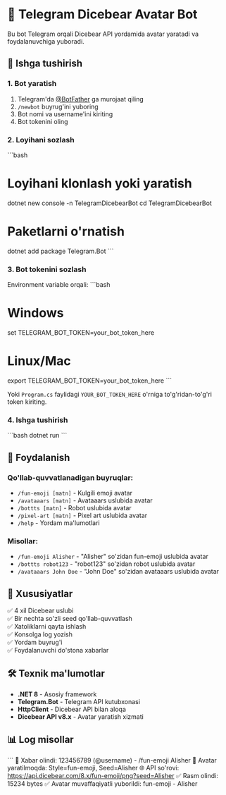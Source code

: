 # 🤖 Telegram Dicebear Avatar Bot

Bu bot Telegram orqali Dicebear API yordamida avatar yaratadi va foydalanuvchiga yuboradi.

## 🚀 Ishga tushirish

### 1. Bot yaratish
1. Telegram'da [@BotFather](https://t.me/botfather) ga murojaat qiling
2. `/newbot` buyrug'ini yuboring
3. Bot nomi va username'ini kiriting
4. Bot tokenini oling

### 2. Loyihani sozlash
\`\`\`bash
# Loyihani klonlash yoki yaratish
dotnet new console -n TelegramDicebearBot
cd TelegramDicebearBot

# Paketlarni o'rnatish
dotnet add package Telegram.Bot
\`\`\`

### 3. Bot tokenini sozlash
Environment variable orqali:
\`\`\`bash
# Windows
set TELEGRAM_BOT_TOKEN=your_bot_token_here

# Linux/Mac
export TELEGRAM_BOT_TOKEN=your_bot_token_here
\`\`\`

Yoki `Program.cs` faylidagi `YOUR_BOT_TOKEN_HERE` o'rniga to'g'ridan-to'g'ri token kiriting.

### 4. Ishga tushirish
\`\`\`bash
dotnet run
\`\`\`

## 📱 Foydalanish

### Qo'llab-quvvatlanadigan buyruqlar:
- `/fun-emoji [matn]` - Kulgili emoji avatar
- `/avataaars [matn]` - Avataaars uslubida avatar  
- `/bottts [matn]` - Robot uslubida avatar
- `/pixel-art [matn]` - Pixel art uslubida avatar
- `/help` - Yordam ma'lumotlari

### Misollar:
- `/fun-emoji Alisher` - "Alisher" so'zidan fun-emoji uslubida avatar
- `/bottts robot123` - "robot123" so'zidan robot uslubida avatar
- `/avataaars John Doe` - "John Doe" so'zidan avataaars uslubida avatar

## 🔧 Xususiyatlar

✅ 4 xil Dicebear uslubi  
✅ Bir nechta so'zli seed qo'llab-quvvatlash  
✅ Xatoliklarni qayta ishlash  
✅ Konsolga log yozish  
✅ Yordam buyrug'i  
✅ Foydalanuvchi do'stona xabarlar  

## 🛠️ Texnik ma'lumotlar

- **.NET 8** - Asosiy framework
- **Telegram.Bot** - Telegram API kutubxonasi
- **HttpClient** - Dicebear API bilan aloqa
- **Dicebear API v8.x** - Avatar yaratish xizmati

## 📊 Log misollar

\`\`\`
📨 Xabar olindi: 123456789 (@username) - /fun-emoji Alisher
🎨 Avatar yaratilmoqda: Style=fun-emoji, Seed=Alisher
🌐 API so'rovi: https://api.dicebear.com/8.x/fun-emoji/png?seed=Alisher
✅ Rasm olindi: 15234 bytes
✅ Avatar muvaffaqiyatli yuborildi: fun-emoji - Alisher
